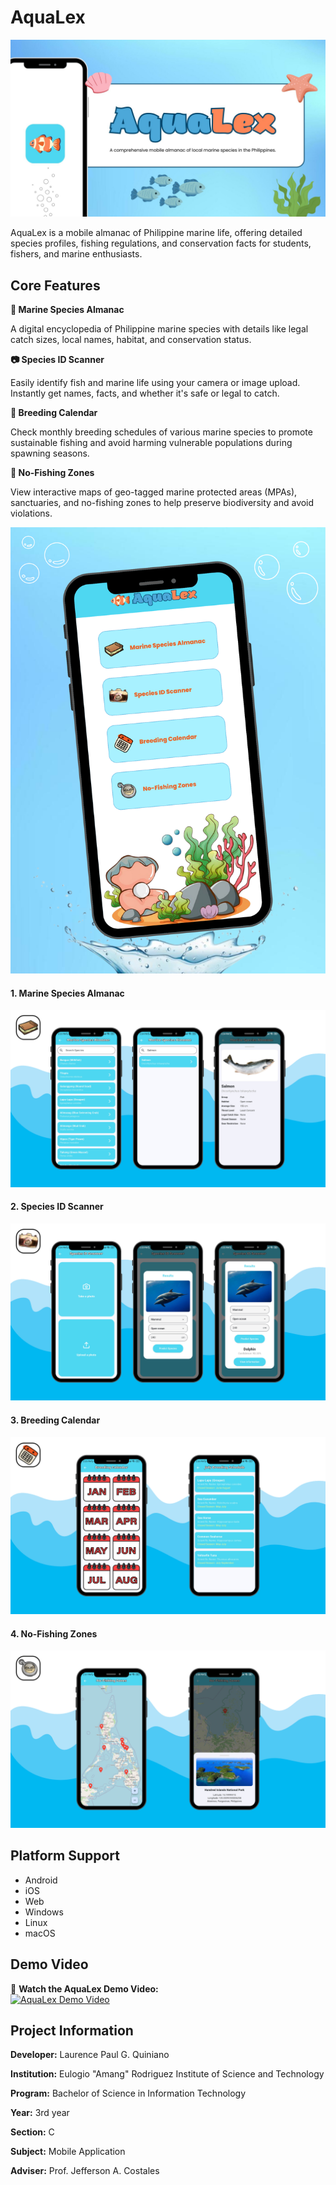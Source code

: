 # AquaLex

<img src="https://github.com/Renceskieee/AquaLex_Quiniano/blob/main/assets/readme/AquaLex_Cover.jpg" alt="Cover" />

<p>
AquaLex is a mobile almanac of Philippine marine life, offering detailed species profiles, fishing regulations, and conservation facts for students, fishers, and marine enthusiasts.
</p>

## Core Features

<p><strong>📘 Marine Species Almanac</strong></p>
<p>
A digital encyclopedia of Philippine marine species with details like legal catch sizes, local names, habitat, and conservation status.
</p>
<p><strong>📷 Species ID Scanner</strong></p>
<p>
Easily identify fish and marine life using your camera or image upload. Instantly get names, facts, and whether it's safe or legal to catch.
</p>
<p><strong>📅 Breeding Calendar</strong></p>
<p>
Check monthly breeding schedules of various marine species to promote sustainable fishing and avoid harming vulnerable populations during spawning seasons.
</p>
<p><strong>🚫 No-Fishing Zones</strong></p>
<p>
View interactive maps of geo-tagged marine protected areas (MPAs), sanctuaries, and no-fishing zones to help preserve biodiversity and avoid violations.
</p>

<img src="https://github.com/Renceskieee/AquaLex_Quiniano/blob/main/assets/readme/AquaLex_Dashboard.png" alt="Dashboard" />

#### 1. Marine Species Almanac

<img src="https://github.com/Renceskieee/AquaLex_Quiniano/blob/main/assets/readme/msa.png" alt="MSA" />

#### 2. Species ID Scanner

<img src="https://github.com/Renceskieee/AquaLex_Quiniano/blob/main/assets/readme/sis.png" alt="SIS" />

#### 3. Breeding Calendar

<img src="https://github.com/Renceskieee/AquaLex_Quiniano/blob/main/assets/readme/bc.png" alt="BC" />

#### 4. No-Fishing Zones

<img src="https://github.com/Renceskieee/AquaLex_Quiniano/blob/main/assets/readme/nfz.png" alt="NFZ" />

## Platform Support

* Android
* iOS
* Web
* Windows
* Linux
* macOS

## Demo Video

🎥 **Watch the AquaLex Demo Video:**  
[![AquaLex Demo Video](https://img.youtube.com/vi/NW0AEdISUxo/0.jpg)](https://youtu.be/NW0AEdISUxo?si=QPPNf5oHbQldsRP3)

## Project Information

<p><strong>Developer:</strong> Laurence Paul G. Quiniano </p>

<p><strong>Institution:</strong> Eulogio "Amang" Rodriguez Institute of Science and Technology </p>

<p><strong>Program:</strong> Bachelor of Science in Information Technology </p>

<p><strong>Year:</strong> 3rd year </p>

<p><strong>Section:</strong> C </p>

<p><strong>Subject:</strong> Mobile Application </p>

<p><strong>Adviser:</strong> Prof. Jefferson A. Costales </p>